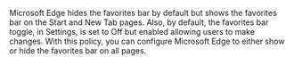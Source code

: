 Microsoft Edge hides the favorites bar by default but shows the favorites bar on the Start and New Tab pages. Also, by default, the favorites bar toggle, in Settings, is set to Off but enabled allowing users to make changes. With this policy, you can configure Microsoft Edge to either show or hide the favorites bar on all pages.